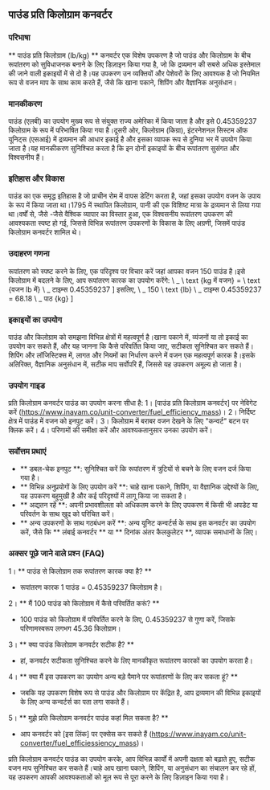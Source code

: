 ## पाउंड प्रति किलोग्राम कनवर्टर

### परिभाषा
** पाउंड प्रति किलोग्राम (lb/kg) ** कनवर्टर एक विशेष उपकरण है जो पाउंड और किलोग्राम के बीच रूपांतरण को सुविधाजनक बनाने के लिए डिज़ाइन किया गया है, जो कि द्रव्यमान की सबसे अधिक इस्तेमाल की जाने वाली इकाइयों में से दो है।यह उपकरण उन व्यक्तियों और पेशेवरों के लिए आवश्यक है जो नियमित रूप से वजन माप के साथ काम करते हैं, जैसे कि खाना पकाने, शिपिंग और वैज्ञानिक अनुसंधान।

### मानकीकरण
पाउंड (एलबी) का उपयोग मुख्य रूप से संयुक्त राज्य अमेरिका में किया जाता है और इसे 0.45359237 किलोग्राम के रूप में परिभाषित किया गया है।दूसरी ओर, किलोग्राम (किग्रा), इंटरनेशनल सिस्टम ऑफ यूनिट्स (एसआई) में द्रव्यमान की आधार इकाई है और इसका व्यापक रूप से दुनिया भर में उपयोग किया जाता है।यह मानकीकरण सुनिश्चित करता है कि इन दोनों इकाइयों के बीच रूपांतरण सुसंगत और विश्वसनीय हैं।

### इतिहास और विकास
पाउंड का एक समृद्ध इतिहास है जो प्राचीन रोम में वापस डेटिंग करता है, जहां इसका उपयोग वजन के उपाय के रूप में किया जाता था।1795 में स्थापित किलोग्राम, पानी की एक विशिष्ट मात्रा के द्रव्यमान से लिया गया था।वर्षों से, जैसे -जैसे वैश्विक व्यापार का विस्तार हुआ, एक विश्वसनीय रूपांतरण उपकरण की आवश्यकता स्पष्ट हो गई, जिससे विभिन्न रूपांतरण उपकरणों के विकास के लिए अग्रणी, जिसमें पाउंड किलोग्राम कनवर्टर शामिल थे।

### उदाहरण गणना
रूपांतरण को स्पष्ट करने के लिए, एक परिदृश्य पर विचार करें जहां आपका वजन 150 पाउंड है।इसे किलोग्राम में बदलने के लिए, आप रूपांतरण कारक का उपयोग करेंगे:
\ _
\ text {kg में वजन} = \ text {वजन lb में} \ _ टाइम्स 0.45359237
\]
इसलिए,
\ _
150 \ text {lb} \ _ टाइम्स 0.45359237 = 68.18 \ _ पाठ {kg}
\]

### इकाइयों का उपयोग
पाउंड और किलोग्राम को समझना विभिन्न क्षेत्रों में महत्वपूर्ण है।खाना पकाने में, व्यंजनों या तो इकाई का उपयोग कर सकते हैं, और यह जानना कि कैसे परिवर्तित किया जाए, सटीकता सुनिश्चित कर सकते हैं।शिपिंग और लॉजिस्टिक्स में, लागत और नियमों का निर्धारण करने में वजन एक महत्वपूर्ण कारक है।इसके अतिरिक्त, वैज्ञानिक अनुसंधान में, सटीक माप सर्वोपरि हैं, जिससे यह उपकरण अमूल्य हो जाता है।

### उपयोग गाइड
प्रति किलोग्राम कनवर्टर पाउंड का उपयोग करना सीधा है:
1। [पाउंड प्रति किलोग्राम कनवर्टर] पर नेविगेट करें (https://www.inayam.co/unit-converter/fuel_efficiency_mass)।
2। निर्दिष्ट क्षेत्र में पाउंड में वजन को इनपुट करें।
3। किलोग्राम में बराबर वजन देखने के लिए "कन्वर्ट" बटन पर क्लिक करें।
4। परिणामों की समीक्षा करें और आवश्यकतानुसार उनका उपयोग करें।

### सर्वोत्तम प्रथाएं
- ** डबल-चेक इनपुट **: सुनिश्चित करें कि रूपांतरण में त्रुटियों से बचने के लिए वजन दर्ज किया गया है।
- ** विभिन्न अनुप्रयोगों के लिए उपयोग करें **: चाहे खाना पकाने, शिपिंग, या वैज्ञानिक उद्देश्यों के लिए, यह उपकरण बहुमुखी है और कई परिदृश्यों में लागू किया जा सकता है।
- ** अद्यतन रहें **: अपनी प्रभावशीलता को अधिकतम करने के लिए उपकरण में किसी भी अपडेट या परिवर्तन के साथ खुद को परिचित करें।
- ** अन्य उपकरणों के साथ गठबंधन करें **: अन्य यूनिट कन्वर्टर्स के साथ इस कनवर्टर का उपयोग करें, जैसे कि ** लंबाई कनवर्टर ** या ** दिनांक अंतर कैलकुलेटर **, व्यापक समाधानों के लिए।

### अक्सर पूछे जाने वाले प्रश्न (FAQ)

1। ** पाउंड से किलोग्राम तक रूपांतरण कारक क्या है? **
- रूपांतरण कारक 1 पाउंड = 0.45359237 किलोग्राम है।

2। ** मैं 100 पाउंड को किलोग्राम में कैसे परिवर्तित करूं? **
- 100 पाउंड को किलोग्राम में परिवर्तित करने के लिए, 0.45359237 से गुणा करें, जिसके परिणामस्वरूप लगभग 45.36 किलोग्राम।

3। ** क्या पाउंड किलोग्राम कनवर्टर सटीक है? **
- हां, कनवर्टर सटीकता सुनिश्चित करने के लिए मानकीकृत रूपांतरण कारकों का उपयोग करता है।

4। ** क्या मैं इस उपकरण का उपयोग अन्य बड़े पैमाने पर रूपांतरणों के लिए कर सकता हूं? **
- जबकि यह उपकरण विशेष रूप से पाउंड और किलोग्राम पर केंद्रित है, आप द्रव्यमान की विभिन्न इकाइयों के लिए अन्य कन्वर्टर्स का पता लगा सकते हैं।

5। ** मुझे प्रति किलोग्राम कनवर्टर पाउंड कहां मिल सकता है? **
- आप कनवर्टर को [इस लिंक] पर एक्सेस कर सकते हैं (https://www.inayam.co/unit-converter/fuel_efficiessiency_mass)।

प्रति किलोग्राम कनवर्टर पाउंड का उपयोग करके, आप विभिन्न कार्यों में अपनी दक्षता को बढ़ाते हुए, सटीक वजन माप सुनिश्चित कर सकते हैं।चाहे आप खाना पकाने, शिपिंग, या अनुसंधान का संचालन कर रहे हों, यह उपकरण आपकी आवश्यकताओं को मूल रूप से पूरा करने के लिए डिज़ाइन किया गया है।
